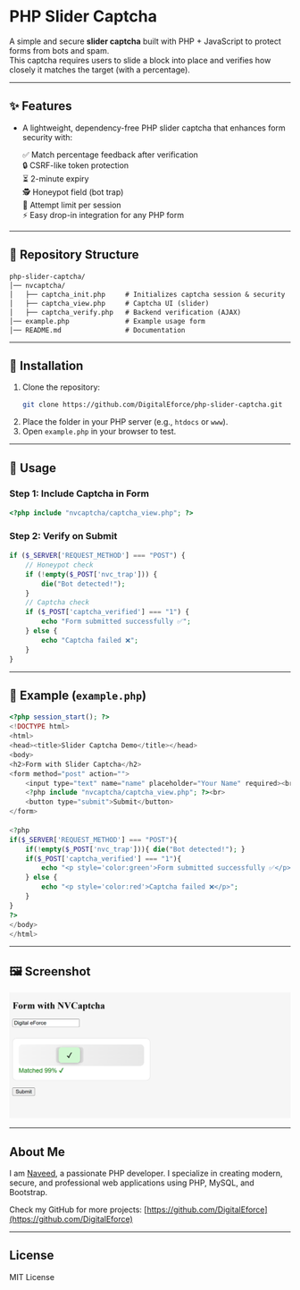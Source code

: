 # PHP Slider Captcha

A simple and secure **slider captcha** built with PHP + JavaScript to protect forms from bots and spam.  
This captcha requires users to slide a block into place and verifies how closely it matches the target (with a percentage).  

---

## ✨ Features
- A lightweight, dependency-free PHP slider captcha that enhances form security with:

  ✅ Match percentage feedback after verification  
  🔒 CSRF-like token protection  
  ⏳ 2-minute expiry  
  🕵️ Honeypot field (bot trap)  
  🚫 Attempt limit per session  
  ⚡ Easy drop-in integration for any PHP form  

---

## 📂 Repository Structure
```
php-slider-captcha/
│── nvcaptcha/
│   ├── captcha_init.php     # Initializes captcha session & security
│   ├── captcha_view.php     # Captcha UI (slider)
│   ├── captcha_verify.php   # Backend verification (AJAX)
│── example.php              # Example usage form
│── README.md                # Documentation
```

---

## 🚀 Installation
1. Clone the repository:
   ```bash
   git clone https://github.com/DigitalEforce/php-slider-captcha.git
   ```
2. Place the folder in your PHP server (e.g., `htdocs` or `www`).  
3. Open `example.php` in your browser to test.  

---

## 📖 Usage
### Step 1: Include Captcha in Form
```php
<?php include "nvcaptcha/captcha_view.php"; ?>
```

### Step 2: Verify on Submit
```php
if ($_SERVER['REQUEST_METHOD'] === "POST") {
    // Honeypot check
    if (!empty($_POST['nvc_trap'])) {
        die("Bot detected!");
    }
    // Captcha check
    if ($_POST['captcha_verified'] === "1") {
        echo "Form submitted successfully ✅";
    } else {
        echo "Captcha failed ❌";
    }
}
```

---

## 🧪 Example (`example.php`)
```php
<?php session_start(); ?>
<!DOCTYPE html>
<html>
<head><title>Slider Captcha Demo</title></head>
<body>
<h2>Form with Slider Captcha</h2>
<form method="post" action="">
    <input type="text" name="name" placeholder="Your Name" required><br><br>
    <?php include "nvcaptcha/captcha_view.php"; ?><br>
    <button type="submit">Submit</button>
</form>

<?php
if($_SERVER['REQUEST_METHOD'] === "POST"){
    if(!empty($_POST['nvc_trap'])){ die("Bot detected!"); }
    if($_POST['captcha_verified'] === "1"){
        echo "<p style='color:green'>Form submitted successfully ✅</p>";
    } else {
        echo "<p style='color:red'>Captcha failed ❌</p>";
    }
}
?>
</body>
</html>
```

---

## 🖼️ Screenshot


![PHP Slider Captcha Demo](screenshot.png)

---

## About Me

I am [Naveed](https://github.com/DigitalEforce), a passionate PHP developer. I specialize in creating modern, secure, and professional web applications using PHP, MySQL, and Bootstrap.

Check my GitHub for more projects: [https://github.com/DigitalEforce](https://github.com/DigitalEforce)

---

## License

MIT License 
